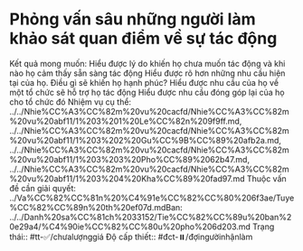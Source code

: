 # Phỏng vấn sâu những người làm khảo sát quan điểm về sự tác động

Kết quả mong muốn: Hiểu được lý do khiến họ chưa muốn tác động và khi nào họ cảm thấy sẵn sàng tác động
Hiểu được rõ hơn những nhu cầu hiện tại của họ. Điều gì sẽ khiến họ hạnh phúc?
Hiểu được nhu cầu của họ về một tổ chức sẽ hỗ trợ họ tác động
Hiểu được nhu cầu đóng góp lại của họ cho tổ chức đó
Nhiệm vụ cụ thể: ../../Nhie%CC%A3%CC%82m%20vu%20cacfd/Nhie%CC%A3%CC%82m%20vu%20abf11/1%203%201%20Le%CC%82n%209f9ff.md, ../../Nhie%CC%A3%CC%82m%20vu%20cacfd/Nhie%CC%A3%CC%82m%20vu%20abf11/1%203%202%20Gu%CC%9B%CC%89%20afb2a.md, ../../Nhie%CC%A3%CC%82m%20vu%20cacfd/Nhie%CC%A3%CC%82m%20vu%20abf11/1%203%203%20Pho%CC%89%2062b47.md, ../../Nhie%CC%A3%CC%82m%20vu%20cacfd/Nhie%CC%A3%CC%82m%20vu%20abf11/1%203%204%20Kha%CC%89%20fad97.md
Thuộc vấn đề cần giải quyết: ../Va%CC%82%CC%81n%20%C4%91e%CC%82%CC%80%206f3ae/Tuye%CC%82%CC%89n%20th%20ef07d.mdBan: ../../Danh%20sa%CC%81ch%2033152/Tie%CC%82%CC%89u%20ban%20e29a4/%C4%90ie%CC%82%CC%80u%20pho%206d203.md
Trạng thái:: #tt-✅/chưalượnggiá
Độ cấp thiết:: #đct-⏸️/đợingườinhậnlàm 